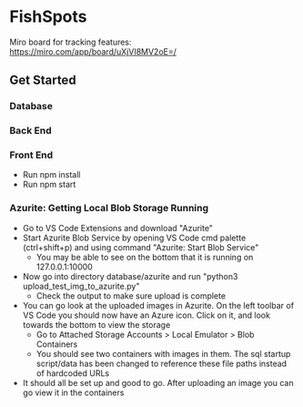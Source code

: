 # FishSpots
Miro board for tracking features: https://miro.com/app/board/uXjVI8MV2oE=/

## Get Started ##
### Database ###

### Back End ###

### Front End ###
- Run npm install
- Run npm start

### Azurite: Getting Local Blob Storage Running ###
- Go to VS Code Extensions and download "Azurite"
- Start Azurite Blob Service by opening VS Code cmd palette (ctrl+shift+p) and using command "Azurite: Start Blob Service"
    - You may be able to see on the bottom that it is running on 127.0.0.1:10000
- Now go into directory database/azurite and run "python3 upload_test_img_to_azurite.py"
    - Check the output to make sure upload is complete
- You can go look at the uploaded images in Azurite. On the left toolbar of VS Code you should now have an Azure icon.  Click on it, and look towards the bottom to view the storage
    - Go to Attached Storage Accounts > Local Emulator > Blob Containers
    - You should see two containers with images in them.  The sql startup script/data has been changed to reference these file paths instead of hardcoded URLs
- It should all be set up and good to go.  After uploading an image you can go view it in the containers
